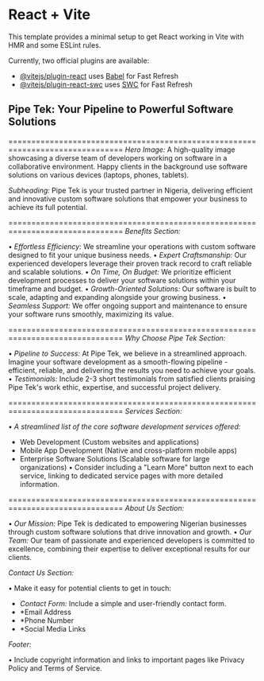 # React + Vite

This template provides a minimal setup to get React working in Vite with HMR and some ESLint rules.

Currently, two official plugins are available:

- [@vitejs/plugin-react](https://github.com/vitejs/vite-plugin-react/blob/main/packages/plugin-react/README.md) uses [Babel](https://babeljs.io/) for Fast Refresh
- [@vitejs/plugin-react-swc](https://github.com/vitejs/vite-plugin-react-swc) uses [SWC](https://swc.rs/) for Fast Refresh

## Pipe Tek: Your Pipeline to Powerful Software Solutions

===============================================================================
_Hero Image:_ A high-quality image showcasing a diverse team of developers working on software in a collaborative environment. Happy clients in the background use software solutions on various devices (laptops, phones, tablets).

_Subheading:_ Pipe Tek is your trusted partner in Nigeria, delivering efficient and innovative custom software solutions that empower your business to achieve its full potential.

===============================================================================
_Benefits Section:_

•⁠ ⁠*Effortless Efficiency:* We streamline your operations with custom software designed to fit your unique business needs.
•⁠ ⁠*Expert Craftsmanship:* Our experienced developers leverage their proven track record to craft reliable and scalable solutions.
•⁠ ⁠*On Time, On Budget:* We prioritize efficient development processes to deliver your software solutions within your timeframe and budget.
•⁠ ⁠*Growth-Oriented Solutions:* Our software is built to scale, adapting and expanding alongside your growing business.
•⁠ ⁠*Seamless Support:* We offer ongoing support and maintenance to ensure your software runs smoothly, maximizing its value.

===============================================================================
_Why Choose Pipe Tek Section:_

•⁠ ⁠*Pipeline to Success:* At Pipe Tek, we believe in a streamlined approach. Imagine your software development as a smooth-flowing pipeline - efficient, reliable, and delivering the results you need to achieve your goals.
•⁠ ⁠*Testimonials:* Include 2-3 short testimonials from satisfied clients praising Pipe Tek's work ethic, expertise, and successful project delivery.

===============================================================================
_Services Section:_

•⁠ ⁠*A streamlined list of the core software development services offered:*

- Web Development (Custom websites and applications)
- Mobile App Development (Native and cross-platform mobile apps)
- Enterprise Software Solutions (Scalable software for large organizations)
  •⁠ ⁠Consider including a "Learn More" button next to each service, linking to dedicated service pages with more detailed information.

===============================================================================
_About Us Section:_

•⁠ ⁠*Our Mission:* Pipe Tek is dedicated to empowering Nigerian businesses through custom software solutions that drive innovation and growth.
•⁠ ⁠*Our Team:* Our team of passionate and experienced developers is committed to excellence, combining their expertise to deliver exceptional results for our clients.

_Contact Us Section:_

•⁠ ⁠Make it easy for potential clients to get in touch:

- _Contact Form:_ Include a simple and user-friendly contact form.
- \*Email Address
- \*Phone Number
- \*Social Media Links

_Footer:_

•⁠ ⁠Include copyright information and links to important pages like Privacy Policy and Terms of Service.
